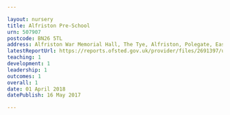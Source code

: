 ```yaml
---

layout: nursery
title: Alfriston Pre-School
urn: 507907
postcode: BN26 5TL
address: Alfriston War Memorial Hall, The Tye, Alfriston, Polegate, East Sussex, BN26 5TL
latestReportUrl: https://reports.ofsted.gov.uk/provider/files/2691397/urn/507907.pdf
teaching: 1
development: 1
leadership: 1
outcomes: 1
overall: 1
date: 01 April 2018 
datePublish: 16 May 2017

---
```

